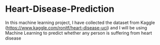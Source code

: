 # Heart-Disease-Prediction
In this machine learning project, I have collected the dataset from Kaggle (https://www.kaggle.com/ronitf/heart-disease-uci) and I will be using Machine Learning to predict whether any person is suffering from heart disease
